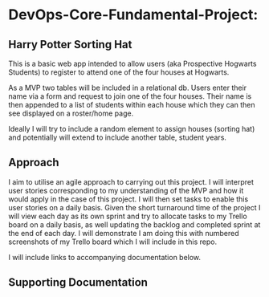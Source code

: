 # DevOps-Core-Fundamental-Project: 
## Harry Potter Sorting Hat

This is a basic web app intended to allow users (aka Prospective Hogwarts Students) to register to attend one of the four houses at Hogwarts.

As a MVP two tables will be included in a relational db.  Users enter their name via a form and request to join one of the four houses.
Their name is then appended to a list of students within each house which they can then see displayed on a roster/home page.

Ideally I will try to include a random element to assign houses (sorting hat) and potentially will extend to include another table, student 
years.

## Approach

I aim to utilise an agile approach to carrying out this project.  I will interpret user stories corresponding to my understanding of the MVP
and how it would apply in the case of this project.  I will then set tasks to enable this user stories on a daily basis.  Given the short 
turnaround time of the project I will view each day as its own sprint and try to allocate tasks to my Trello board on a daily basis, as well 
updating the backlog and completed sprint at the end of each day.  I will demonstrate I am doing this with numbered screenshots of my Trello 
board which I will include in this repo.

I will include links to accompanying documentation below.

## Supporting Documentation

